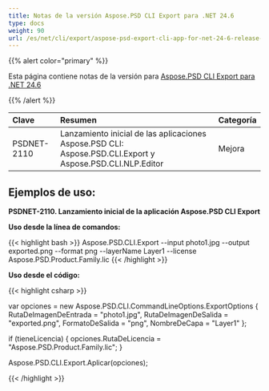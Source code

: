 ```yaml
---
title: Notas de la versión Aspose.PSD CLI Export para .NET 24.6
type: docs
weight: 90
url: /es/net/cli/export/aspose-psd-export-cli-app-for-net-24-6-release-notes/
---
```


{{% alert color="primary" %}}

Esta página contiene notas de la versión para [Aspose.PSD CLI Export para .NET 24.6](https://www.nuget.org/packages/Aspose.PSD.CLI.Export/)

{{% /alert %}}

| **Clave**   | **Resumen**                                                                                  | **Categoría** |
|:------------|:--------------------------------------------------------------------------------------------|:-------------|
| PSDNET-2110 | Lanzamiento inicial de las aplicaciones Aspose.PSD CLI: Aspose.PSD.CLI.Export y Aspose.PSD.CLI.NLP.Editor |  Mejora |


## **Ejemplos de uso:**

**PSDNET-2110. Lanzamiento inicial de la aplicación Aspose.PSD CLI Export**

**Uso desde la línea de comandos:**

{{< highlight bash >}}
Aspose.PSD.CLI.Export --input photo1.jpg --output exported.png --format png --layerName Layer1 --license Aspose.PSD.Product.Family.lic
{{< /highlight >}}

**Uso desde el código:**

{{< highlight csharp >}}

var opciones = new Aspose.PSD.CLI.CommandLineOptions.ExportOptions
{
    RutaDeImagenDeEntrada = "photo1.jpg",
    RutaDeImagenDeSalida = "exported.png",
    FormatoDeSalida = "png",
    NombreDeCapa = "Layer1"
};


if (tieneLicencia)
{
    opciones.RutaDeLicencia = "Aspose.PSD.Product.Family.lic";
}

Aspose.PSD.CLI.Export.Aplicar(opciones);

{{< /highlight >}}
